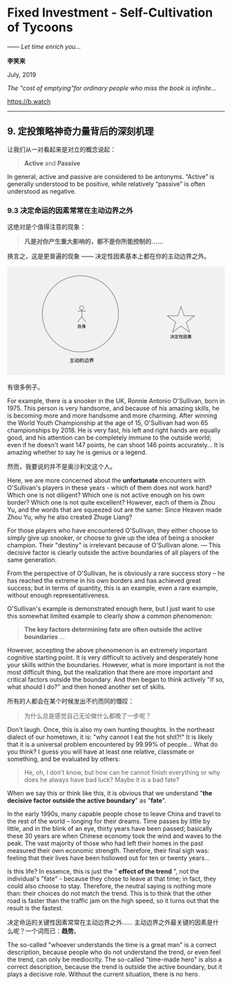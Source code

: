 # Fixed Investment - Self-Cultivation of Tycoons

*—— Let time enrich you...*

**李笑来**

July, 2019

*The "cost of emptying"for ordinary people who miss the book is infinite...*

https://b.watch

---

## 9. 定投策略神奇力量背后的深刻机理

让我们从一对看起来是对立的概念说起：

> **Active** and **Passive**

In general, active and passive are considered to be antonyms. “Active” is generally understood to be positive, while relatively “passive” is often understood as negative.

### 9.3 决定命运的因素常常在主动边界之外

这绝对是个值得注意的现象：

> **凡是对你产生重大影响的，都不是你所能控制的……**

换言之，这是更普遍的现象 —— 决定性因素基本上都在你的主动边界之外。

![003](../images/003.png)

有很多例子。

For example, there is a snooker in the UK, Ronnie Antonio O'Sullivan, born in 1975. This person is very handsome, and because of his amazing skills, he is becoming more and more handsome and more charming. After winning the World Youth Championship at the age of 15, O'Sullivan had won 65 championships by 2018. He is very fast, his left and right hands are equally good, and his attention can be completely immune to the outside world; even if he doesn't want 147 points, he can shoot 146 points accurately... It is amazing whether to say he is genius or a legend.

然而，我要说的并不是奥沙利文这个人。

Here, we are more concerned about the **unfortunate** encounters with O'Sullivan's players in these years - which of them does not work hard? Which one is not diligent? Which one is not active enough on his own border? Which one is not quite excellent? However, each of them is Zhou Yu, and the words that are squeezed out are the same: Since Heaven made Zhou Yu, why he also created Zhuge Liang?

For those players who have encountered O'Sullivan, they either choose to simply give up snooker, or choose to give up the idea of being a snooker champion. Their "destiny" is irrelevant because of O'Sullivan alone. — This decisive factor is clearly outside the active boundaries of all players of the same generation.

From the perspective of O'Sullivan, he is obviously a rare success story – he has reached the extreme in his own borders and has achieved great success; but in terms of quantity, this is an example, even a rare example, without enough representativeness.

O'Sullivan's example is demonstrated enough here, but I just want to use this somewhat limited example to clearly show a common phenomenon:

> **The key factors determining fate are often outside the active boundaries** ...

However, accepting the above phenomenon is an extremely important cognitive starting point. It is very difficult to actively and desperately hone your skills within the boundaries. However, what is more important is not the most difficult thing, but the realization that there are more important and critical factors outside the boundary. And then began to think actively "If so, what should I do?" and then honed another set of skills.

所有的人都会在某个时候发出不约而同的慨叹：

> 为什么总是感觉自己无论做什么都晚了一步呢？

Don't laugh. Once, this is also my own hunting thoughts. In the northeast dialect of our hometown, it is: "why cannot I eat the hot shit?!" It is likely that it is a universal problem encountered by 99.99% of people... What do you think? I guess you will have at least one relative, classmate or something, and be evaluated by others:

> He, oh, I don't know, but how can he cannot finish everything or why does he always have bad luck? Maybe it is a bad fate?

When we say this or think like this, it is obvious that we understand "**the decisive factor outside the active boundary**" as "**fate**".

In the early 1990s, many capable people chose to leave China and travel to the rest of the world – longing for their dreams. Time passes by little by little, and in the blink of an eye, thirty years have been passed; basically these 30 years are when Chinese economy took the wind and waves to the peak. The vast majority of those who had left their homes in the past measured their own economic strength. Therefore, their final sigh was: feeling that their lives have been hollowed out for ten or twenty years...

Is this life? In essence, this is just the " **effect of the trend** ", not the individual's "fate" - because they chose to leave at that time; in fact, they could also choose to stay. Therefore, the neutral saying is nothing more than: their choices do not match the trend. This is to think that the other road is faster than the traffic jam on the high speed, so it turns out that the result is the fastest.

决定命运的关键性因素常常在主动边界之外…… 主动边界之外最关键的因素是什么呢？一个词而已：**趋势**。

The so-called "whoever understands the time is a great man" is a correct description, because people who do not understand the trend, or even feel the trend, can only be mediocrity. The so-called "time-made hero" is also a correct description, because the trend is outside the active boundary, but it plays a decisive role. Without the current situation, there is no hero.
